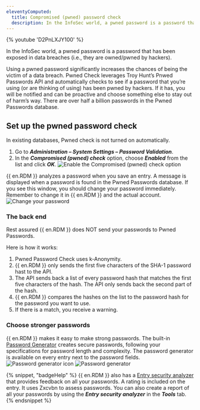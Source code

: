 ```yaml
---
eleventyComputed:
  title: Compromised (pwned) password check
  description: In the InfoSec world, a pwned password is a password that has been exposed in data breaches (i.e., they are owned/pwned by hackers). Using a pwned password significantly increases the chances of being the victim of a data breach.
---
```

{% youtube 'D2PnLXJY100' %}

In the InfoSec world, a pwned password is a password that has been exposed in data breaches (i.e., they are owned/pwned by hackers).

Using a pwned password significantly increases the chances of being the victim of a data breach. Pwned Check leverages Troy Hunt’s Pnwed Passwords API and automatically checks to see if a password that you’re using (or are thinking of using) has been pwned by hackers. If it has, you will be notified and can be proactive and choose something else to stay out of harm’s way. There are over half a billion passwords in the Pwned Passwords database.

## Set up the pwned password check

In existing databases, Pwned check is not turned on automatically.

1. Go to ***Administration – System Settings – Password Validation***.
1. In the ***Compromised (pwned) check*** option, choose ***Enabled*** from the list and click ***OK***.
![Enable the Compromised (pwned) check option](https://cdnweb.devolutions.net/docs/docs_en_kb_KB2324.png)

{{ en.RDM }} analyzes a password when you save an entry. A message is displayed when a password is found in the Pwned Passwords database. If you see this window, you should change your password immediately. Remember to change it in {{ en.RDM }} and the actual account.
![Change your password](https://cdnweb.devolutions.net/docs/docs_en_kb_KB2325.png)

### The back end

Rest assured {{ en.RDM }} does NOT send your passwords to Pwned Passwords.

Here is how it works:

1. Pwned Password Check uses k-Anonymity.
1. {{ en.RDM }} only sends the first five characters of the SHA-1 password hast to the API.
1. The API sends back a list of every password hash that matches the first five characters of the hash. The API only sends back the second part of the hash.
1. {{ en.RDM }} compares the hashes on the list to the password hash for the password you want to use.
1. If there is a match, you receive a warning.

### Choose stronger passwords

{{ en.RDM }} makes it easy to make strong passwords. The built-in [Password Generator](/rdm/windows/commands/tools/generators/password/) creates secure passwords, following your specifications for password length and complexity. The password generator is available on every entry next to the password fields.
![Password generator icon](https://cdnweb.devolutions.net/docs/docs_en_kb_KB2326.png)
![Password generator](https://cdnweb.devolutions.net/docs/docs_en_kb_KB2327.png)

{% snippet, "badgeHelp" %}
{{ en.RDM }} also has a [Entry security analyzer](/rdm/commands/reports/entry-security-analyzer/) that provides feedback on all your passwords. A rating is included on the entry. It uses Zxcvbn to assess passwords. You can also create a report of all your passwords by using the ***Entry security analyzer*** in the ***Tools*** tab.
{% endsnippet %}
